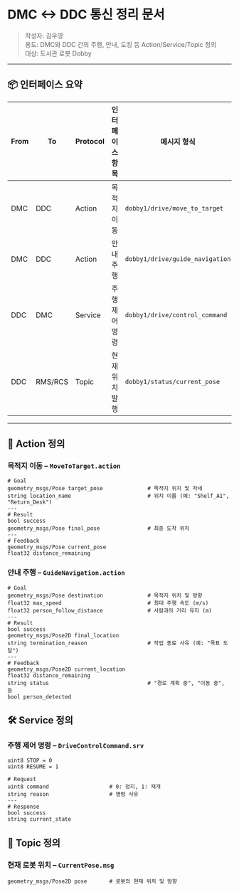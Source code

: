 # DMC <-> DDC 통신 정리 문서

> 작성자: 김우영  
> 용도: DMC와 DDC 간의 주행, 안내, 도킹 등 Action/Service/Topic 정의  
> 대상: 도서관 로봇 Dobby

---

## 📦 인터페이스 요약

| From | To   | Protocol | 인터페이스 항목 | 메시지 형식                         |
|------|------|----------|------------------|-------------------------------------|
| DMC  | DDC  | Action   | 목적지 이동       | `dobby1/drive/move_to_target`       |
| DMC  | DDC  | Action   | 안내 주행         | `dobby1/drive/guide_navigation`     |
| DDC  | DMC  | Service  | 주행 제어 명령     | `dobby1/drive/control_command`      |
| DDC  | RMS/RCS | Topic | 현재 위치 발행      | `dobby1/status/current_pose`        |

---

## 🎯 Action 정의

### 목적지 이동 – `MoveToTarget.action`

```action
# Goal
geometry_msgs/Pose target_pose              # 목적지 위치 및 자세
string location_name                        # 위치 이름 (예: "Shelf_A1", "Return_Desk")
---
# Result
bool success
geometry_msgs/Pose final_pose               # 최종 도착 위치
---
# Feedback
geometry_msgs/Pose current_pose
float32 distance_remaining
```

### 안내 주행 – `GuideNavigation.action`

```action
# Goal
geometry_msgs/Pose destination              # 목적지 위치 및 방향
float32 max_speed                           # 최대 주행 속도 (m/s)
float32 person_follow_distance              # 사람과의 거리 유지 (m)
---
# Result
bool success
geometry_msgs/Pose2D final_location
string termination_reason                   # 작업 종료 사유 (예: "목표 도달")
---
# Feedback
geometry_msgs/Pose2D current_location
float32 distance_remaining
string status                               # "경로 계획 중", "이동 중", 등
bool person_detected
```

## 🛠️ Service 정의

### 주행 제어 명령 – `DriveControlCommand.srv`

```srv
uint8 STOP = 0
uint8 RESUME = 1

# Request
uint8 command                   # 0: 정지, 1: 재개
string reason                   # 명령 사유
---
# Response
bool success
string current_state
```

## 📡 Topic 정의

### 현재 로봇 위치 – `CurrentPose.msg`

```msg
geometry_msgs/Pose2D pose       # 로봇의 현재 위치 및 방향
```
